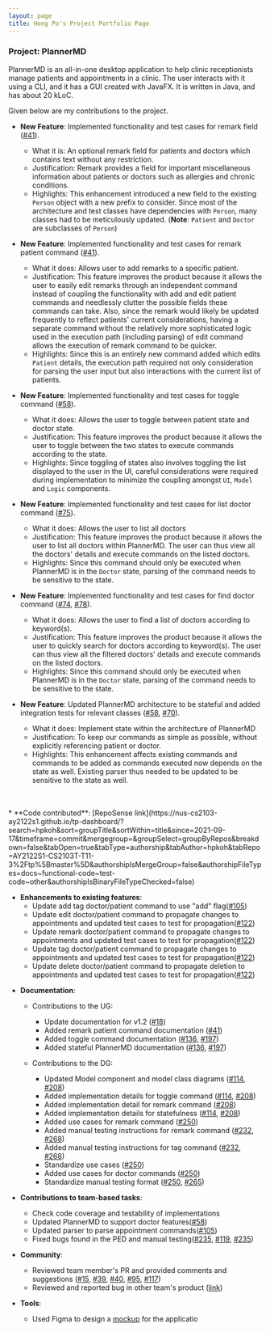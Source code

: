 ```yaml
---
layout: page
title: Hong Po's Project Portfolio Page
---
```


### Project: PlannerMD

PlannerMD is an all-in-one desktop application to help clinic receptionists manage patients and appointments in a clinic. The user interacts with it using a CLI, and it has a GUI created with JavaFX. It is written in Java, and has about 20 kLoC.

Given below are my contributions to the project.

* **New Feature**: Implemented functionality and test cases for remark field ([#41](https://github.com/AY2122S1-CS2103T-T11-3/tp/pull/41)).
  * What it is: An optional remark field for patients and doctors which contains text without any restriction.
  * Justification: Remark provides a field for important miscellaneous information about patients or doctors such as allergies and chronic conditions.
  * Highlights: This enhancement introduced a new field to the existing `Person` object with a new prefix to consider. Since most of the architecture and test classes have dependencies with `Person`, many classes had to be meticulously updated. (**Note**: `Patient` and `Doctor` are subclasses of `Person`)

* **New Feature**: Implemented functionality and test cases for remark patient command ([#41](https://github.com/AY2122S1-CS2103T-T11-3/tp/pull/41)).
  * What it does: Allows user to add remarks to a specific patient.
  * Justification: This feature improves the product because it allows the user to easily edit remarks through an independent command instead of coupling the functionality with add and edit patient commands and needlessly clutter the possible fields these commands can take. 
  Also, since the remark would likely be updated frequently to reflect patients' current considerations, having a separate command without the relatively more sophisticated logic used in the execution path (including parsing) of edit command allows the execution of remark command to be quicker.
  * Highlights: Since this is an entirely new command added which edits `Patient` details, the execution path required not only consideration for parsing the user input but also interactions with the current list of patients.

* **New Feature**: Implemented functionality and test cases for toggle command ([#58](https://github.com/AY2122S1-CS2103T-T11-3/tp/pull/58)).
  * What it does: Allows the user to toggle between patient state and doctor state.
  * Justification: This feature improves the product because it allows the user to toggle between the two states to execute commands according to the state.
  * Highlights: Since toggling of states also involves toggling the list displayed to the user in the UI, careful considerations were required during implementation to minimize the coupling amongst `UI`, `Model` and `Logic` components. 

* **New Feature**: Implemented functionality and test cases for list doctor command ([#75](https://github.com/AY2122S1-CS2103T-T11-3/tp/pull/75)).
  * What it does: Allows the user to list all doctors
  * Justification: This feature improves the product because it allows the user to list all doctors within PlannerMD. The user can thus view all the doctors' details and execute commands on the listed doctors.
  * Highlights: Since this command should only be executed when PlannerMD is in the `Doctor` state, parsing of the command needs to be sensitive to the state.

* **New Feature**: Implemented functionality and test cases for find doctor command ([#74](https://github.com/AY2122S1-CS2103T-T11-3/tp/pull/74), [#78](https://github.com/AY2122S1-CS2103T-T11-3/tp/pull/78)).
  * What it does: Allows the user to find a list of doctors according to keyword(s).
  * Justification: This feature improves the product because it allows the user to quickly search for doctors according to keyword(s). The user can thus view all the filtered doctors' details and execute commands on the listed doctors.
  * Highlights: Since this command should only be executed when PlannerMD is in the `Doctor` state, parsing of the command needs to be sensitive to the state.

* **New Feature**: Updated PlannerMD architecture to be stateful and added integration tests for relevant classes ([#58](https://github.com/AY2122S1-CS2103T-T11-3/tp/pull/58), [#70](https://github.com/AY2122S1-CS2103T-T11-3/tp/pull/70)).
  * What it does: Implement state within the architecture of PlannerMD
  * Justification: To keep our commands as simple as possible, without explicitly referencing patient or doctor.
  * Highlights: This enhancement affects existing commands and commands to be added as commands executed now depends on the state as well. Existing parser thus needed to be updated to be sensitive to the state as well. 
<br>
<br>
* **Code contributed**: [RepoSense link](https://nus-cs2103-ay2122s1.github.io/tp-dashboard/?search=hpkoh&sort=groupTitle&sortWithin=title&since=2021-09-17&timeframe=commit&mergegroup=&groupSelect=groupByRepos&breakdown=false&tabOpen=true&tabType=authorship&tabAuthor=hpkoh&tabRepo=AY2122S1-CS2103T-T11-3%2Ftp%5Bmaster%5D&authorshipIsMergeGroup=false&authorshipFileTypes=docs~functional-code~test-code~other&authorshipIsBinaryFileTypeChecked=false)

* **Enhancements to existing features**:
  * Update add tag doctor/patient command to use "add" flag([#105](https://github.com/AY2122S1-CS2103T-T11-3/tp/pull/105))
  * Update edit doctor/patient command to propagate changes to appointments and updated test cases to test for propagation([#122](https://github.com/AY2122S1-CS2103T-T11-3/tp/pull/122))
  * Update remark doctor/patient command to propagate changes to appointments and updated test cases to test for propagation([#122](https://github.com/AY2122S1-CS2103T-T11-3/tp/pull/122))
  * Update tag doctor/patient command to propagate changes to appointments and updated test cases to test for propagation([#122](https://github.com/AY2122S1-CS2103T-T11-3/tp/pull/122))
  * Update delete doctor/patient command to propagate deletion to appointments and updated test cases to test for propagation([#122](https://github.com/AY2122S1-CS2103T-T11-3/tp/pull/122))

<div style="page-break-after: always;"></div>

* **Documentation**:
  * Contributions to the UG:
    * Update documentation for v1.2 ([#18](https://github.com/AY2122S1-CS2103T-T11-3/tp/pull/18))
    * Added remark patient command documentation ([#41](https://github.com/AY2122S1-CS2103T-T11-3/tp/pull/41))
    * Added toggle command documentation ([#136](https://github.com/AY2122S1-CS2103T-T11-3/tp/pull/136), [#197](https://github.com/AY2122S1-CS2103T-T11-3/tp/pull/197))
    * Added stateful PlannerMD documentation ([#136](https://github.com/AY2122S1-CS2103T-T11-3/tp/pull/136), [#197](https://github.com/AY2122S1-CS2103T-T11-3/tp/pull/197))
    
  * Contributions to the DG:
    * Updated Model component and model class diagrams ([#114](https://github.com/AY2122S1-CS2103T-T11-3/tp/pull/114), [#208](https://github.com/AY2122S1-CS2103T-T11-3/tp/pull/208))
    * Added implementation details for toggle command ([#114](https://github.com/AY2122S1-CS2103T-T11-3/tp/pull/114), [#208](https://github.com/AY2122S1-CS2103T-T11-3/tp/pull/208))
    * Added implementation detail for remark command ([#208](https://github.com/AY2122S1-CS2103T-T11-3/tp/pull/208))
    * Added implementation details for statefulness ([#114](https://github.com/AY2122S1-CS2103T-T11-3/tp/pull/114), [#208](https://github.com/AY2122S1-CS2103T-T11-3/tp/pull/208))
    * Added use cases for remark command ([#250](https://github.com/AY2122S1-CS2103T-T11-3/tp/pull/250))
    * Added manual testing instructions for remark command ([#232](https://github.com/AY2122S1-CS2103T-T11-3/tp/pull/232), [#268](https://github.com/AY2122S1-CS2103T-T11-3/tp/pull/268))
    * Added manual testing instructions for tag command ([#232](https://github.com/AY2122S1-CS2103T-T11-3/tp/pull/232), [#268](https://github.com/AY2122S1-CS2103T-T11-3/tp/pull/268))
    * Standardize use cases ([#250](https://github.com/AY2122S1-CS2103T-T11-3/tp/pull/250))
    * Added use cases for doctor commands ([#250](https://github.com/AY2122S1-CS2103T-T11-3/tp/pull/250))
    * Standardize manual testing format ([#250](https://github.com/AY2122S1-CS2103T-T11-3/tp/pull/250), [#265](https://github.com/AY2122S1-CS2103T-T11-3/tp/pull/265))


* **Contributions to team-based tasks**:
  * Check code coverage and testability of implementations
  * Updated PlannerMD to support doctor features([#58](https://github.com/AY2122S1-CS2103T-T11-3/tp/pull/58))
  * Updated parser to parse appointment commands([#105](https://github.com/AY2122S1-CS2103T-T11-3/tp/pull/105))
  * Fixed bugs found in the PED and manual testing([#235](https://github.com/AY2122S1-CS2103T-T11-3/tp/pull/235), [#119](https://github.com/AY2122S1-CS2103T-T11-3/tp/pull/119), [#235](https://github.com/AY2122S1-CS2103T-T11-3/tp/pull/235))

* **Community**:
  * Reviewed team member's PR and provided comments and suggestions ([#15](https://github.com/AY2122S1-CS2103T-T11-3/tp/pull/15), [#39](https://github.com/AY2122S1-CS2103T-T11-3/tp/pull/39), [#40](https://github.com/AY2122S1-CS2103T-T11-3/tp/pull/40), [#95](https://github.com/AY2122S1-CS2103T-T11-3/tp/pull/95), [#117](https://github.com/AY2122S1-CS2103T-T11-3/tp/pull/117))
  * Reviewed and reported bug in other team's product ([link](https://github.com/hpkoh/ped/issues))

* **Tools**:
  * Used Figma to design a [mockup](https://www.figma.com/file/LA0OQ6FUXr87X3lZMcs15E/CS2103T-tP?node-id=0%3A1) for the applicatio
